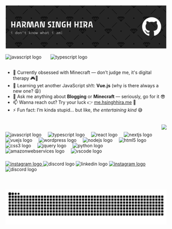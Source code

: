 ![](https://github.com/HSinghHira/HSinghHira/blob/main/header.png)

<div align="left">
  <img src="https://raw.githubusercontent.com/Tarikul-Islam-Anik/Animated-Fluent-Emojis/master/Emojis/Hand%20gestures/Clapping%20Hands.png" height="40" alt="javascript logo"  />
  <img width="20" />
  <img src="https://readme-typing-svg.herokuapp.com?font=Fira+Code&weight=800&size=30&pause=1000&color=F7F7F7¢er=true&vCenter=true&width=500&height=40&lines=T%C4%93n%C4%81+Koe;Sat+Sri+Akal;Welcome" height="30" alt="typescript logo"  />
</div>
<br/>

- 🔭 Currently obsessed with Minecraft — don’t judge me, it's digital therapy 🎮🧱
- 🌱 Learning yet another JavaScript sh!t: **Vue.js** (why is there always a new one? 😩)
- 💬 Ask me anything about **Blogging** or **Minecraft** — seriously, go for it 😎
- 📫 Wanna reach out? Try your luck 👉 [me.hsinghhira.me](https://me.hsinghhira.me) 💌
- ⚡ Fun fact: I’m kinda stupid... but like, _the entertaining kind_ 😅
<br/>
<img align="right" height="100" src="https://raw.githubusercontent.com/Tarikul-Islam-Anik/Animated-Fluent-Emojis/master/Emojis/Objects/Gem%20Stone.png"  />

###

<div align="left">
  <img src="https://cdn.jsdelivr.net/gh/devicons/devicon/icons/javascript/javascript-original.svg" height="30" alt="javascript logo"  />
  <img width="12" />
  <img src="https://cdn.jsdelivr.net/gh/devicons/devicon/icons/typescript/typescript-original.svg" height="30" alt="typescript logo"  />
  <img width="12" />
  <img src="https://cdn.jsdelivr.net/gh/devicons/devicon/icons/react/react-original.svg" height="30" alt="react logo"  />
  <img width="12" />
  <img src="https://cdn.jsdelivr.net/gh/devicons/devicon/icons/nextjs/nextjs-original.svg" height="30" alt="nextjs logo"  />
  <img width="12" />
  <img src="https://cdn.jsdelivr.net/gh/devicons/devicon/icons/vuejs/vuejs-original.svg" height="30" alt="vuejs logo"  />
  <img width="12" />
  <img src="https://cdn.jsdelivr.net/gh/devicons/devicon/icons/wordpress/wordpress-original.svg" height="30" alt="wordpress logo"  />
  <img width="12" />
  <img src="https://cdn.jsdelivr.net/gh/devicons/devicon/icons/nodejs/nodejs-original.svg" height="30" alt="nodejs logo"  />
  <img width="12" />
  <img src="https://cdn.jsdelivr.net/gh/devicons/devicon/icons/html5/html5-original.svg" height="30" alt="html5 logo"  />
  <img width="12" />
  <img src="https://cdn.jsdelivr.net/gh/devicons/devicon/icons/css3/css3-original.svg" height="30" alt="css3 logo"  />
  <img width="12" />
  <img src="https://cdn.jsdelivr.net/gh/devicons/devicon/icons/jquery/jquery-original.svg" height="30" alt="jquery logo"  />
  <img width="12" />
  <img src="https://cdn.jsdelivr.net/gh/devicons/devicon/icons/python/python-original.svg" height="30" alt="python logo"  />
  <img width="12" />
  <img src="https://cdn.jsdelivr.net/gh/devicons/devicon/icons/amazonwebservices/amazonwebservices-plain-wordmark.svg" height="30" alt="amazonwebservices logo"  />
  <img width="12" />
  <img src="https://cdn.jsdelivr.net/gh/devicons/devicon/icons/vscode/vscode-original.svg" height="30" alt="vscode logo"  />
</div>

###

<div align="left">
  <a href="https://me.hsinghhira.me" target="_blank">
    <img src="https://img.shields.io/badge/hsinghhira.me-000000?style=for-the-badge&logo=About.me&logoColor=white" height="35" alt="instagram logo"  />
  </a>
  <img src="https://api.visitorbadge.io/api/visitors?path=https%3A%2F%2Fgithub.com%2FHSinghHira&labelColor=%23d9e3f0&countColor=%23ff8a65" height="35" alt="discord logo"  />
  <img src="https://img.shields.io/static/v1?message=LinkedIn&logo=linkedin&label=&color=0077B5&logoColor=white&labelColor=&style=for-the-badge" height="35" alt="linkedin logo"  />
  <a href="https://instagram.com/hsinghhira" target="_blank">
    <img src="https://img.shields.io/static/v1?message=Instagram&logo=instagram&label=&color=E4405F&logoColor=white&labelColor=&style=for-the-badge" height="35" alt="instagram logo"  />
  </a>
  <img src="https://img.shields.io/static/v1?message=Discord&logo=discord&label=&color=7289DA&logoColor=white&labelColor=&style=for-the-badge" height="35" alt="discord logo"  />
  
</div>

###
<br/>

<!-- [![trophy](https://github-readme-activity-graph.vercel.app/graph?username=HSinghHira&bg_color=0000000&color=fff&line=fff&point=fff&area=true&hide_border=true)] -->

![Snake animation](https://github.com/HSinghHira/HSinghHira/blob/output/github-contribution-grid-snake-dark.svg)

